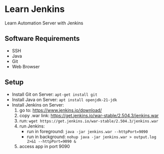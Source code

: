 # Learn Jenkins

Learn Automation Server with Jenkins

## Software Requirements

- SSH
- Java
- Git
- Web Browser

## Setup

- Install Git on Server: `apt-get install git`
- Install Java on Server: `apt install openjdk-21-jdk`
- Install Jenkins on Server:
  1. go to: https://www.jenkins.io/download/
  2. copy .war link: https://get.jenkins.io/war-stable/2.504.3/jenkins.war
  3. run: `wget https://get.jenkins.io/war-stable/2.504.3/jenkins.war`
  4. run Jenkins:
      - run in foreground: `java -jar jenkins.war --httpPort=9090`
      - run in background: `nohup java -jar jenkins.war > output.log 2>&1 --httpPort=9090 &`
  5. access app in port 9090
